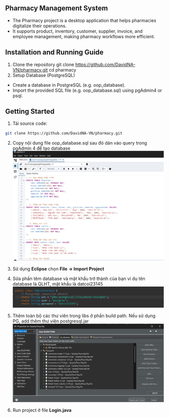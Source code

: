 
## Pharmacy Management System
- The Pharmacy project is a desktop application that helps pharmacies digitalize their operations.
- It supports product, inventory, customer, supplier, invoice, and employee management, making pharmacy workflows more efficient.
>
## Installation and Running Guide
1. Clone the repository
git clone https://github.com/DavidNA-VN/pharmacy.git
cd pharmacy
2. Setup Database (PostgreSQL)
* Create a database in PostgreSQL (e.g. oop_database).
* Import the provided SQL file (e.g. oop_database.sql) using pgAdmin4 or psql.
## Getting Started
1. Tải source code:
```sh
git clone https://github.com/DavidNA-VN/pharmacy.git
```
2. Copy nội dung file oop_database.sql sau đó dán vào query trong pgAdmin 4 để tạo database 
![alt text](image-2.png)

3. Sử dụng **Eclipse** chọn **File -> Import Project**
4. Sửa phần têm database và mật khẩu trở thành của bạn 
ví dụ tên database là QLHT, mật khẩu là datcoi23145
![alt text](image.png) 
5. Thêm toàn bộ các thư viên trong libs ở phần build path. Nếu sử dụng PG, add thêm thư viện postgresql.jar
![alt text](image-1.png)
6. Run project ở file **Login.java**


